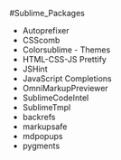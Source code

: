 #Sublime_Packages

- Autoprefixer
- CSScomb
- Colorsublime - Themes  
- HTML-CSS-JS Prettify    
- JSHint  
- JavaScript Completions  
- OmniMarkupPreviewer 
- SublimeCodeIntel    
- SublimeTmpl  
- backrefs    
- markupsafe  
- mdpopups    
- pygments    

